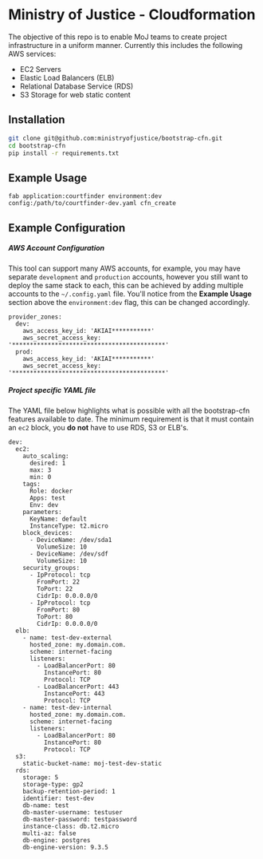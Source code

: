 # Ministry of Justice - Cloudformation 

The objective of this repo is to enable MoJ teams to create project infrastructure in a uniform manner. Currently this includes the following AWS services:

  - EC2 Servers
  - Elastic Load Balancers (ELB)
  - Relational Database Service (RDS)
  - S3 Storage for web static content

## Installation

```sh
git clone git@github.com:ministryofjustice/bootstrap-cfn.git
cd bootstrap-cfn
pip install -r requirements.txt
```

## Example Usage

```
fab application:courtfinder environment:dev config:/path/to/courtfinder-dev.yaml cfn_create
```

## Example Configuration
##### AWS Account Configuration
This tool can support many AWS accounts, for example, you may have separate `development` and `production` accounts, however you still want to deploy the same stack to each, this can be achieved by adding multiple accounts to the `~/.config.yaml` file. You'll notice from the **Example Usage** section above the `environment:dev` flag, this can be changed accordingly.

```
provider_zones:
  dev:
    aws_access_key_id: 'AKIAI***********'
    aws_secret_access_key: '*******************************************'
  prod:
  	aws_access_key_id: 'AKIAI***********'
    aws_secret_access_key: '*******************************************'
```

##### Project specific YAML file
The YAML file below highlights what is possible with all the bootstrap-cfn features available to date. The minimum requirement is that it must contain an `ec2` block, you **do not** have to use RDS, S3 or ELB's.
```
dev:
  ec2:
    auto_scaling:
      desired: 1
      max: 3
      min: 0
    tags:
      Role: docker
      Apps: test
      Env: dev
    parameters:
      KeyName: default
      InstanceType: t2.micro
    block_devices:
      - DeviceName: /dev/sda1
        VolumeSize: 10
      - DeviceName: /dev/sdf
        VolumeSize: 10
    security_groups:
      - IpProtocol: tcp
        FromPort: 22
        ToPort: 22
        CidrIp: 0.0.0.0/0
      - IpProtocol: tcp
        FromPort: 80
        ToPort: 80
        CidrIp: 0.0.0.0/0
  elb:
    - name: test-dev-external
      hosted_zone: my.domain.com.
      scheme: internet-facing
      listeners:
        - LoadBalancerPort: 80
          InstancePort: 80
          Protocol: TCP
        - LoadBalancerPort: 443
          InstancePort: 443
          Protocol: TCP
    - name: test-dev-internal
      hosted_zone: my.domain.com.
      scheme: internet-facing
      listeners:
        - LoadBalancerPort: 80
          InstancePort: 80
          Protocol: TCP
  s3:
    static-bucket-name: moj-test-dev-static
  rds:
    storage: 5
    storage-type: gp2
    backup-retention-period: 1
    identifier: test-dev
    db-name: test
    db-master-username: testuser
    db-master-password: testpassword
    instance-class: db.t2.micro
    multi-az: false
    db-engine: postgres
    db-engine-version: 9.3.5
```


